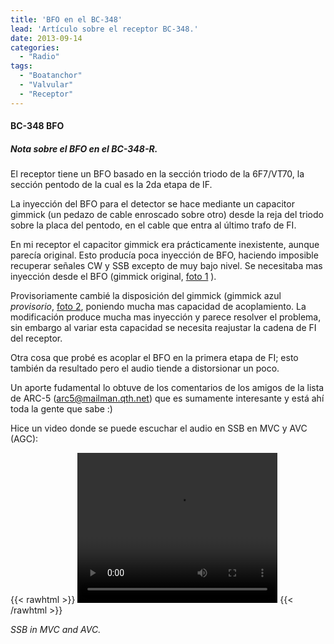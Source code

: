 ```yaml
---
title: 'BFO en el BC-348'
lead: 'Artículo sobre el receptor BC-348.'
date: 2013-09-14
categories:
  - "Radio"
tags:
  - "Boatanchor"
  - "Valvular"
  - "Receptor"
---
```


#### BC-348 BFO 
##### Nota sobre el BFO en el BC-348-R. 

 
El receptor tiene un BFO basado en la sección triodo de la 6F7/VT70, la sección
pentodo de la cual es la 2da etapa de IF.

La inyección del BFO para el detector se hace mediante un capacitor gimmick (un
pedazo de cable enroscado sobre otro) desde la reja del triodo sobre la placa
del pentodo, en el cable que entra al último trafo de FI.
  
En mi receptor el capacitor gimmick era prácticamente inexistente, aunque
parecía original. Esto producía poca inyección de BFO, haciendo imposible
recuperar señales CW y SSB excepto de muy bajo nivel. Se necesitaba mas
inyección desde el BFO (gimmick original, [foto 1](/post-images/pre2024/0bc348_gimmick0.jpg)
).

Provisoriamente cambié la disposición del gimmick (gimmick azul *provisorio*,
[foto 2](/post-images/pre2024/0bc348_gimmick1.jpg), poniendo mucha mas
capacidad de acoplamiento. La modificación produce mucha mas inyección y parece
resolver el problema, sin embargo al variar esta capacidad se necesita
reajustar la cadena de FI del receptor.

Otra cosa que probé es acoplar el BFO en la primera etapa de FI; esto también da
resultado pero el audio tiende a distorsionar un poco. 

Un aporte fudamental lo obtuve de los comentarios de los amigos de la lista
de ARC-5 (arc5@mailman.qth.net) que es sumamente interesante y está ahí
toda la gente que sabe :)

Hice un video donde se puede escuchar el audio en SSB en MVC y AVC (AGC):

{{< rawhtml >}}
<video width="320" height="240" controls>
    <source src="/videos/bc348_ssb.ogg" type="video/ogg">
    <source src="/videos/bc348_ssb.mp4" type="video/mp4">
    Your browser does not support the video tag.
    </video> 
{{< /rawhtml >}}

*SSB in MVC and AVC.*



